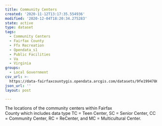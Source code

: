 ```yaml
---
title: Community Centers
created: '2020-11-12T13:17:35.554936'
modified: '2020-12-04T18:20:34.275283'
state: active
type: dataset
tags:
  - Community Centers
  - Fairfax County
  - Ffx Recreation
  - Opendata_s1
  - Public Facilities
  - Va
  - Virginia
groups:
  - Local Government
csv_url: >-
  https://data-fairfaxcountygis.opendata.arcgis.com/datasets/9fe19947867849f8bc7271a9c5a1c2b3_9.csv?outSR=%7B%22latestWkid%22%3A2283%2C%22wkid%22%3A102746%7D
json_url: ''
layout: post

---
```

The locations of the community centers within Fairfax County which includes data type TC = Teen Center, SC = Senior Center, CC = Community Center, RC = ReCenter, and MC = Multicultural Center.
